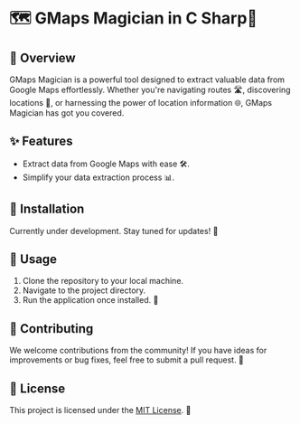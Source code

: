 # 🗺️ GMaps Magician in C Sharp🎩

## 🌟 Overview
GMaps Magician is a powerful tool designed to extract valuable data from Google Maps effortlessly. Whether you're navigating routes 🛣️, discovering locations 📍, or harnessing the power of location information 🌐, GMaps Magician has got you covered.
 
## ✨ Features
- Extract data from Google Maps with ease 🛠️.
- Simplify your data extraction process 📊.

## 🚀 Installation
Currently under development. Stay tuned for updates! 📡

## 📝 Usage
1. Clone the repository to your local machine.
2. Navigate to the project directory.
3. Run the application once installed. 🚀

## 🤝 Contributing
We welcome contributions from the community! If you have ideas for improvements or bug fixes, feel free to submit a pull request. 🙌

## 📄 License
This project is licensed under the [MIT License](LICENSE). 📜 
